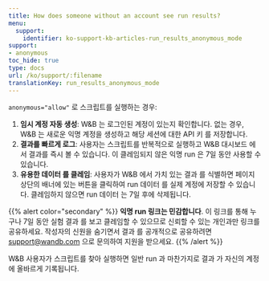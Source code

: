 ```yaml
---
title: How does someone without an account see run results?
menu:
  support:
    identifier: ko-support-kb-articles-run_results_anonymous_mode
support:
- anonymous
toc_hide: true
type: docs
url: /ko/support/:filename
translationKey: run_results_anonymous_mode
---
```

`anonymous="allow"` 로 스크립트를 실행하는 경우:

1. **임시 계정 자동 생성**: W&B 는 로그인된 계정이 있는지 확인합니다. 없는 경우, W&B 는 새로운 익명 계정을 생성하고 해당 세션에 대한 API 키 를 저장합니다.
2. **결과를 빠르게 로그**: 사용자는 스크립트를 반복적으로 실행하고 W&B 대시보드 에서 결과를 즉시 볼 수 있습니다. 이 클레임되지 않은 익명 run 은 7일 동안 사용할 수 있습니다.
3. **유용한 데이터 를 클레임**: 사용자가 W&B 에서 가치 있는 결과 를 식별하면 페이지 상단의 배너에 있는 버튼을 클릭하여 run 데이터 를 실제 계정에 저장할 수 있습니다. 클레임하지 않으면 run 데이터 는 7일 후에 삭제됩니다.

{{% alert color="secondary" %}}
**익명 run 링크는 민감합니다**. 이 링크를 통해 누구나 7일 동안 실험 결과 를 보고 클레임할 수 있으므로 신뢰할 수 있는 개인과만 링크를 공유하세요. 작성자의 신원을 숨기면서 결과 를 공개적으로 공유하려면 support@wandb.com 으로 문의하여 지원을 받으세요.
{{% /alert %}}

W&B 사용자가 스크립트를 찾아 실행하면 일반 run 과 마찬가지로 결과 가 자신의 계정에 올바르게 기록됩니다.
